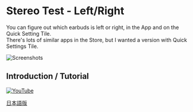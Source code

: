 # Stereo Test - Left/Right
You can figure out which earbuds is left or right, in the App and on the Quick Setting Tile.  
There's lots of similar apps in the Store, but I wanted a version with Quick Settings Tile.

![Screenshots](Res/phone/render/007.png)

## Introduction / Tutorial
[![YouTube](http://img.youtube.com/vi/TDPHDW3JMRU/0.jpg)](https://www.youtube.com/watch?v=TDPHDW3JMRU)

[日本語版](https://www.youtube.com/watch?v=4K_icWsNJlY)
